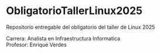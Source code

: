 # ObligatorioTallerLinux2025
Repositorio entregable del obligatorio del taller de Linux 2025


Carrera: Analista en Infraestructura Informatica <br>
Profesor: Enrique Verdes
